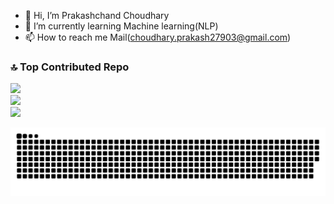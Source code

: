 - 👋 Hi, I’m Prakashchand Choudhary
- 🌱 I’m currently learning Machine learning(NLP)
- 📫 How to reach me Mail(choudhary.prakash27903@gmail.com)

### 🔝 Top Contributed Repo
![](https://github-contributor-stats.vercel.app/api?username=prakash279&limit=5&theme=dark&combine_all_yearly_contributions=true)<br/>
![](https://github-readme-streak-stats.herokuapp.com/?user=prakash279&theme=dark&hide_border=true)<br/>
![](https://github-readme-stats.vercel.app/api/top-langs/?username=prakash279&theme=dark&hide_border=true&include_all_commits=false&count_private=true&layout=compact)

<p align='center'><img src='https://raw.githubusercontent.com/prakash279/prakash279/output/github-snake-dark.svg'></p>
<!---
![snake gif](https://github.com/prakash279/prakash279/blob/output/github-contribution-grid-snake.gif)
prakash279/prakash279 is a ✨ special ✨ repository because its `README.md` (this file) appears on your GitHub profile.
You can click the Preview link to take a look at your changes.
--->
